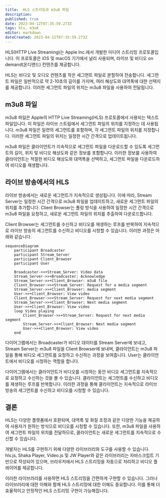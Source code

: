 ```yaml
---
title:  HLS 스트리밍과 m3u8 파일
description: 
published: true
date: 2023-04-12T07:35:59.273Z
tags: hls, m3u8
editor: markdown
dateCreated: 2023-04-12T07:35:59.273Z
---
```


HLS(HTTP Live Streaming)는 Apple Inc.에서 개발한 미디어 스트리밍 프로토콜입니다. 이 프로토콜은 iOS 및 macOS 기기에서 널리 사용되며, 라이브 및 비디오 on demand(온디맨드) 컨텐츠를 제공합니다.

HLS는 비디오 및 오디오 컨텐츠를 작은 세그먼트 파일로 분할하여 전송합니다. 세그먼트 파일은 일반적으로 약 2-10초의 길이를 가지며, 여러 해상도와 대역폭에 대한 선택지를 제공합니다. 이러한 세그먼트 파일의 위치는 m3u8 파일을 사용하여 전달됩니다.

## m3u8 파일

m3u8 파일은 Apple의 HTTP Live Streaming(HLS) 프로토콜에서 사용되는 텍스트 파일입니다. 이 파일은 라이브 스트림에서 세그먼트 파일의 위치를 지정하는 데 사용됩니다. m3u8 파일은 일련의 세그먼트를 포함하며, 각 세그먼트 파일의 위치를 지정합니다. 이러한 세그먼트 파일의 위치는 일정한 시간 간격으로 업데이트됩니다.

m3u8 파일은 클라이언트가 지속적으로 세그먼트 파일을 다운로드할 수 있도록 세그먼트의 길이, 위치 및 비디오 해상도와 같은 정보를 포함합니다. 이러한 정보를 사용하여 클라이언트는 적절한 비디오 해상도와 대역폭을 선택하고, 세그먼트 파일을 다운로드하여 비디오를 재생합니다.

## 라이브 방송에서의 HLS

라이브 방송에서는 새로운 세그먼트가 지속적으로 생성됩니다. 이에 따라, Stream Server는 일정한 시간 간격으로 m3u8 파일을 업데이트하고, 새로운 세그먼트 파일의 위치를 추가합니다. Client Browser는 폴링 방식을 사용하여 일정한 시간 간격으로 m3u8 파일을 요청하고, 새로운 세그먼트 파일의 위치를 추출하여 다운로드합니다.

Client Browser는 세그먼트를 수신하고 비디오를 재생하는 루프를 반복하여 지속적으로 라이브 방송의 세그먼트를 수신하고 비디오를 시청할 수 있습니다. 이러한 과정은 아래와 같습니다.

```mermaid
sequenceDiagram
    participant Broadcaster
    participant Stream_Server
    participant Client_Browser
    participant User

    Broadcaster->>+Stream_Server: Video data
    Stream_Server->>+Broadcaster: Acknowledge
    Stream_Server->>+Client_Browser: m3u8 file
    Client_Browser->>+Stream_Server: Request for a media segment
    Stream_Server->>+Client_Browser: media segment
    User->>+Client_Browser: View video
    Client_Browser->>+Stream_Server: Request for next media segment
    Stream_Server->>+Client_Browser: Next media segment
    User->>+Client_Browser: View video
    loop Video playing
        Client_Browser->>+Stream_Server: Request for next media segment
        Stream_Server->>+Client_Browser: Next media segment
        User->>+Client_Browser: View video
    end
```

다이어그램에서는 Broadcaster가 비디오 데이터를 Stream Server에 보내고, Stream Server는 m3u8 파일을 Client Browser에 보내며, 클라이언트는 m3u8 파일을 통해 비디오 세그먼트를 요청하고 수신하는 과정을 보여줍니다. User는 클라이언트에서 비디오를 시청하는 역할을 합니다.

다이어그램에서는 클라이언트가 비디오를 시청하는 동안 비디오 세그먼트를 지속적으로 요청하고 수신하는 것을 볼 수 있습니다. 클라이언트는 세그먼트를 수신하고 비디오를 재생하는 루프를 반복합니다. 이러한 과정을 통해 클라이언트는 지속적으로 라이브 방송의 세그먼트를 수신하고 비디오를 시청할 수 있습니다.

## 결론

HLS는 다양한 플랫폼에서 호환되며, 대역폭 및 화질 조정과 같은 다양한 기능을 제공하여 사용자가 원하는 방식으로 비디오를 시청할 수 있습니다. 또한, m3u8 파일을 사용하여 세그먼트 파일의 위치를 전달하므로, 클라이언트는 새로운 세그먼트를 지속적으로 수신할 수 있습니다.

개발자는 HLS를 구현하기 위해 다양한 라이브러리와 도구를 사용할 수 있습니다. hls.js, Shaka Player, Video.js 및 JW Player와 같은 라이브러리는 자바스크립트 기반으로 작성되어 있으며, 브라우저에서 HLS 스트리밍을 자동으로 처리하고 비디오 플레이어를 제공합니다.

이러한 라이브러리를 사용하면 HLS 스트리밍을 간편하게 구현할 수 있습니다. 그러나 라이브러리에 대한 이해와 함께 HLS 스트리밍에 대한 이해도 중요합니다. 이를 통해 더 효율적이고 안정적인 HLS 스트리밍 구현이 가능해집니다.